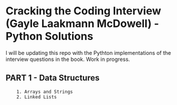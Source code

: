 # Cracking the Coding Interview (Gayle Laakmann McDowell) - Python Solutions

I will be updating this repo with the Pythton implementations of the interview questions in the book. Work in progress.


## PART 1 - Data Structures
        1. Arrays and Strings
        2. Linked Lists

